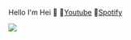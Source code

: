 Hello I'm Hei 🏅
🎥[Youtube](https://www.youtube.com/channel/UCpF1oTbjTcTsOiYZZTOuAcQ) 
🎵[Spotify](https://open.spotify.com/user/9s1or8skhwzs7aev1ca5zetmi?si=f0b0112e178b47dd)








<img src="https://github-readme-stats.vercel.app/api?username=Hei-Fi&&show_icons=true&title_color=ffffff&icon_color=bb2acf&text_color=daf7dc&bg_color=ffba2c">
